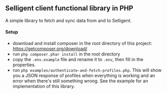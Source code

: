 ## Selligent client functional library in PHP

A simple library to fetch and sync data from and to Selligent. 

#### Setup
 
- download and install composer in the root directory of this project: https://getcomposer.org/download/
- run `php composer.phar install` in the root directory
- copy the `.env.example` file and rename it to `.env`, then fill in the properties.
- run `php examples/authenticate-and-fetch-profiles.php`. This will show you a JSON response of
 profiles when everything is working and an error when there's still something wrong. See the example for 
 an implementation of this library.
